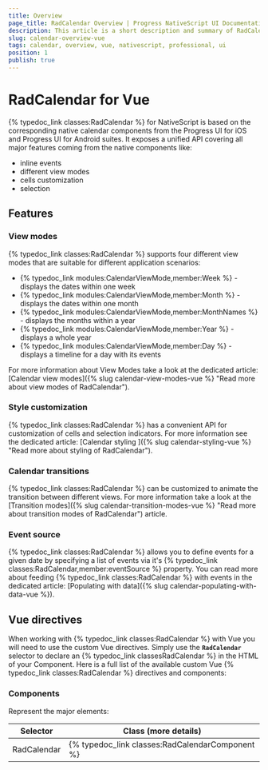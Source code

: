 ```yaml
---
title: Overview
page_title: RadCalendar Overview | Progress NativeScript UI Documentation
description: This article is a short description and summary of RadCalendar's features and their usage with Vue
slug: calendar-overview-vue
tags: calendar, overview, vue, nativescript, professional, ui
position: 1
publish: true
---
```


# RadCalendar for Vue
{% typedoc_link classes:RadCalendar %} for NativeScript is based on the corresponding native calendar components from the Progress UI for iOS and Progress UI for Android suites. It exposes a unified API covering all major features coming from the native components like:
- inline events
- different view modes
- cells customization
- selection

## Features

### View modes
{% typedoc_link classes:RadCalendar %} supports four different view modes that are suitable for different application scenarios:

- {% typedoc_link modules:CalendarViewMode,member:Week %} - displays the dates within one week
- {% typedoc_link modules:CalendarViewMode,member:Month %} - displays the dates within one month
- {% typedoc_link modules:CalendarViewMode,member:MonthNames %} - displays the months within a year
- {% typedoc_link modules:CalendarViewMode,member:Year %} - displays a whole year
- {% typedoc_link modules:CalendarViewMode,member:Day %} - displays a timeline for a day with its events

For more information about View Modes take a look at the dedicated article: [Calendar view modes]({% slug calendar-view-modes-vue %} "Read more about view modes of RadCalendar").

### Style customization
{% typedoc_link classes:RadCalendar %} has a convenient API for customization of cells and selection indicators. For more information see the dedicated article: [Calendar styling ]({% slug calendar-styling-vue %} "Read more about styling of RadCalendar").

### Calendar transitions
{% typedoc_link classes:RadCalendar %} can be customized to animate the transition between different views. For more information take a look at the [Transition modes]({% slug calendar-transition-modes-vue %} "Read more about transition modes of RadCalendar") article.

### Event source
{% typedoc_link classes:RadCalendar %} allows you to define events for a given date by specifying a list of events via it's {% typedoc_link classes:RadCalendar,member:eventSource %} property. You can read more about feeding {% typedoc_link classes:RadCalendar %} with events in the dedicated article: [Populating with data]({% slug calendar-populating-with-data-vue %}).

## Vue directives

When working with {% typedoc_link classes:RadCalendar %} with Vue you will need to use the custom Vue directives. Simply use the **`RadCalendar`** selector to declare an {% typedoc_link classesRadCalendar %} in the HTML of your Component.
Here is a full list of the available custom Vue {% typedoc_link classes:RadCalendar %} directives and components:

### Components
Represent the major elements:

| Selector          | Class (more details)                      |
|-------------------|-------------------------------------------|
| RadCalendar | {% typedoc_link classes:RadCalendarComponent %} |
